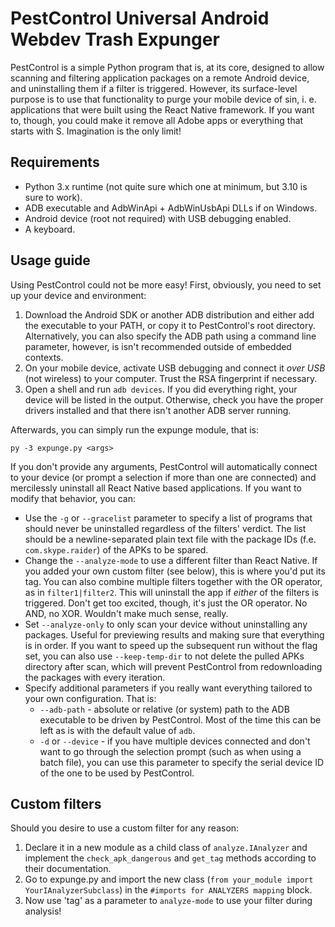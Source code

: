 # PestControl Universal Android Webdev Trash Expunger

PestControl is a simple Python program that is, at its core, designed to allow scanning and filtering application packages on a remote Android device,
and uninstalling them if a filter is triggered. However, its surface-level purpose is to use that functionality to purge your mobile device of sin,
i. e. applications that were built using the React Native framework. If you want to, though, you could make it remove all Adobe apps or everything that
starts with S. Imagination is the only limit!

## Requirements

- Python 3.x runtime (not quite sure which one at minimum, but 3.10 is sure to work).
- ADB executable and AdbWinApi + AdbWinUsbApi DLLs if on Windows.
- Android device (root not required) with USB debugging enabled.
- A keyboard.

## Usage guide

Using PestControl could not be more easy! First, obviously, you need to set up your device and environment:

1. Download the Android SDK or another ADB distribution and either add the executable to your PATH, or copy it to PestControl's root directory. Alternatively,
you can also specify the ADB path using a command line parameter, however, is isn't recommended outside of embedded contexts.
2. On your mobile device, activate USB debugging and connect it *over USB* (not wireless) to your computer. Trust the RSA fingerprint if necessary.
3. Open a shell and run `adb devices`. If you did everything right, your device will be listed in the output. Otherwise, check you have the proper drivers installed and that
there isn't another ADB server running.

Afterwards, you can simply run the expunge module, that is:

```
py -3 expunge.py <args>
```

If you don't provide any arguments, PestControl will automatically connect to your device (or prompt a selection if more than one are connected) and mercilessly uninstall all
React Native based applications. If you want to modify that behavior, you can:

- Use the `-g` or `--gracelist` parameter to specify a list of programs that should never be uninstalled regardless of the filters' verdict. The list should be a newline-separated plain text file with the package IDs (f.e. `com.skype.raider`) of the APKs to be spared.
- Change the `--analyze-mode` to use a different filter than React Native. If you added your own custom filter (see below), this is where you'd put its tag. You can also combine multiple filters together with the OR operator, as in `filter1|filter2`. This will uninstall the app if *either* of the filters is triggered. Don't get too excited, though, it's just the OR operator. No AND, no XOR. Wouldn't make much sense, really.
- Set `--analyze-only` to only scan your device without uninstalling any packages. Useful for previewing results and making sure that everything is in order. If you want to speed up the subsequent run without the flag set, you can also use `--keep-temp-dir` to not delete the pulled APKs directory after scan, which will prevent PestControl from redownloading the packages with every iteration.
- Specify additional parameters if you really want everything tailored to your own configuration. That is:
    - `--adb-path` - absolute or relative (or system) path to the ADB executable to be driven by PestControl. Most of the time this can be left as is with the default value of `adb`.
    - `-d` or `--device` - if you have multiple devices connected and don't want to go through the selection prompt (such as when using a batch file), you can use this parameter to specify the serial device ID of the one to be used by PestControl.

## Custom filters

Should you desire to use a custom filter for any reason:

1. Declare it in a new module as a child class of `analyze.IAnalyzer` and implement the `check_apk_dangerous` and `get_tag` methods according to their documentation.
2. Go to expunge.py and import the new class (`from your_module import YourIAnalyzerSubclass`) in the `#imports for ANALYZERS mapping` block.
3. Now use 'tag' as a parameter to `analyze-mode` to use your filter during analysis!